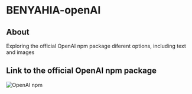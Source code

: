 # BENYAHIA-openAI

## About

Exploring the official OpenAI npm package diferent options, including text and images

## Link to the official OpenAI npm package

![OpenAI npm](https://www.npmjs.com/package/openai)
